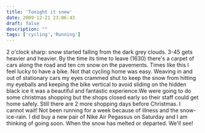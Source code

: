 ```yaml
---
title: 'Tonight it snew'
date: 2009-12-21 23:06:43
draft: false
description: ""
tags: ['cycling','Running']
---
```


2 o'clock sharp: snow started falling from the dark grey clouds. 3-45 gets heavier and heavier. By the time its time to leave (1630) there's a carpet of cars along the road and ten cm snow on the pavements. Times like this I feel lucky to have a bike. Not that cycling home was easy. Weaving in and out of stationary cars my eyes crammed shut to keep the snow from hitting my eyeballs and keeping the bike vertical to avoid sliding on the hidden black ice it was a beautiful and fantastic experience.We were going to do some christmas shopping but the shops closed early so their staff could get home safely. Still there are 2 more shopping days before Christmas. I cannot wait! Not been running for a week because of illness and the snow-ice-rain. I did buy a new pair of Nike Air Pegassus on Saturday and I am thinking of going soon. When the snow has melted or departed. We'll see!